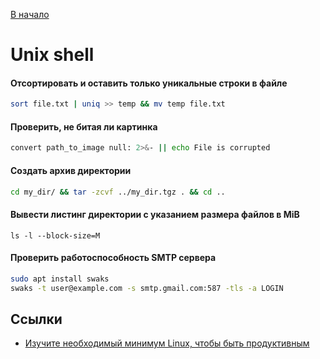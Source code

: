 [В начало](README.md)

# Unix shell

#### Отсортировать и оставить только уникальные строки в файле
```sh
sort file.txt | uniq >> temp && mv temp file.txt
```

#### Проверить, не битая ли картинка
```sh
convert path_to_image null: 2>&- || echo File is corrupted
```

#### Создать архив директории
```sh
cd my_dir/ && tar -zcvf ../my_dir.tgz . && cd ..
```

#### Вывести листинг директории с указанием размера файлов в MiB
```
ls -l --block-size=M
```

#### Проверить работоспособность SMTP сервера
```sh
sudo apt install swaks
swaks -t user@example.com -s smtp.gmail.com:587 -tls -a LOGIN
```

## Ссылки
- [Изучите необходимый минимум Linux, чтобы быть продуктивным](https://ru.hexlet.io/blog/posts/basic-linux-productivity)
